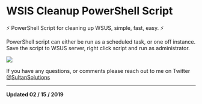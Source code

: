 # WSIS Cleanup PowerShell Script 

:zap: PowerShell Script for cleaning up WSUS, simple, fast, easy. :zap:


PowerShell script can either be run as a scheduled task, or one off instance. Save the script to WSUS server, right click script and run as administrator.

<img src="https://i.imgur.com/pZOm2Xt.png">

If you have any questions, or comments please reach out to me on Twitter <a href="https://twitter.com/sultansolutions"> @SultanSolutions </a> 


----

**Updated 02 / 15 / 2019**




